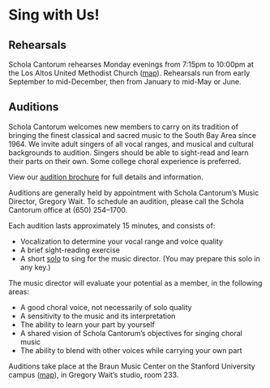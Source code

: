 # Sing with Us!

## Rehearsals

Schola Cantorum rehearses Monday evenings from 7:15pm to 10:00pm at the Los
Altos United Methodist Church
([map](https://www.google.com/maps/place/Los+Altos+United+Methodist+Church/@37.3604399,-122.1163995,14z/data=!4m13!1m7!3m6!1s0x808fb13b09db205b:0x3cb6a0075024dc76!2s655+Magdalena+Ave,+Los+Altos,+CA+94024!3b1!8m2!3d37.3604399!4d-122.09889!3m4!1s0x808fb13baf46a387:0xcfbef6958c3a62d!8m2!3d37.3604399!4d-122.09889)).
Rehearsals run from early September to mid-December, then from January to
mid-May or June.

## Auditions

Schola Cantorum welcomes new members to carry on its tradition of bringing the
finest classical and sacred music to the South Bay Area since 1964. We invite
adult singers of all vocal ranges, and musical and cultural backgrounds to
audition. Singers should be able to sight-read and learn their parts on their
own. Some college choral experience is preferred.

View our [audition brochure](/membership/audition.pdf) for full details and information.

Auditions are generally held by appointment with Schola Cantorum’s Music
Director, Gregory Wait. To schedule an audition, please call the Schola Cantorum
office at (650) 254–1700.

Each audition lasts approximately 15 minutes, and consists of:

* Vocalization to determine your vocal range and voice quality
* A brief sight-reading exercise
* A short [solo](/membership/audition-solo.pdf) to sing for the music director.  (You may
  prepare this solo in any key.)

The music director will evaluate your potential as a member, in the following
areas:

* A good choral voice, not necessarily of solo quality
* A sensitivity to the music and its interpretation
* The ability to learn your part by yourself
* A shared vision of Schola Cantorum’s objectives for singing choral music
* The ability to blend with other voices while carrying your own part

Auditions take place at the Braun Music Center on the Stanford University campus
([map](https://www.google.com/maps/place/Braun+Music+Center,+541+Lasuen+Mall,+Stanford,+CA+94305/@37.4237583,-122.2043147,13z/data=!4m5!3m4!1s0x808fbad41afe6805:0x4b2cbf40c2b47058!8m2!3d37.4237583!4d-122.1692958)),
in Gregory Wait’s studio, room 233.

